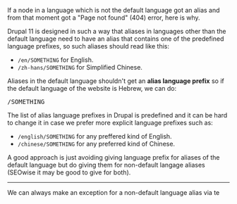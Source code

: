 If a node in a language which is not the default language got an alias and from that moment got a "Page not found" (404) error, here is why.

Drupal 11 is designed in such a way that aliases in languages other than the default language need to have an alias that contains one of the predefined language prefixes, so such aliases should read like this:

* `/en/SOMETHING` for English.
* `/zh-hans/SOMETHING` for Simplified Chinese.

Aliases in the default language shouldn't get an **alias language prefix** so if the default language of the website is Hebrew, we can do:

<pre>/SOMETHING</pre>

The list of alias language prefixes in Drupal is predefined and it can be hard to change it in case we prefer more explicit language prefixes such as:

* `/english/SOMETHING` for any preffered kind of English.
* `/chinese/SOMETHING` for any preferred kind of Chinese.

A good approach is just avoiding giving language prefix for aliases of the default language but do giving them for non-default langage aliases (SEOwise it may be good to give for both).

---

We can always make an exception for a non-default language alias via te
